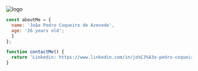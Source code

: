 <img src="https://i.imgur.com/7RSDr6z.png" alt="logo">

```JavaScript
const aboutMe = {
  name: 'João Pedro Coqueiro de Azevedo',
  age: '26 years old';
  ]
};

function contactMe() {
  return 'Linkedin: https://www.linkedin.com/in/jo%C3%A3o-pedro-coqueiro-de-azevedo-875aa3239/';
}
```

